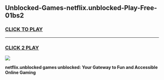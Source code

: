 
## Unblocked-Games-netflix.unblocked-Play-Free-01bs2
<h3>
<a href="https://premium76.site?title=netflix.unblocked&ref=21A">CLICK TO PLAY</a></h3>
<hr>

<h3>
<a href="https://premium76.site?title=netflix.unblocked&ref=21A">CLICK 2 PLAY</a>
  
</h3>

<a href="https://premium76.site?title=netflix.unblocked&ref=21A"><img src="https://clearcache.store/games.png"></a>


**netflix.unblocked games unblocked: Your Gateway to Fun and Accessible Online Gaming**
